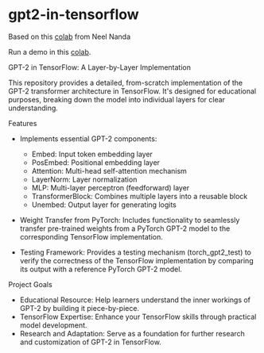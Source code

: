 # gpt2-in-tensorflow

Based on this [colab](https://colab.sandbox.google.com/github/neelnanda-io/Easy-Transformer/blob/clean-transformer-demo/Clean_Transformer_Demo.ipynb) from Neel Nanda

Run a demo in this [colab](https://colab.research.google.com/drive/1p7mvtIPaJ6sI2nQGzgaIW67Vq2FnmWcF?authuser=1#scrollTo=_L79Numv5dCS).

GPT-2 in TensorFlow: A Layer-by-Layer Implementation

This repository provides a detailed, from-scratch implementation of the GPT-2 transformer architecture in TensorFlow. It's designed for educational purposes, breaking down the model into individual layers for clear understanding.

Features

- Implements essential GPT-2 components:
  - Embed: Input token embedding layer
  - PosEmbed: Positional embedding layer
  - Attention: Multi-head self-attention mechanism
  - LayerNorm: Layer normalization
  - MLP: Multi-layer perceptron (feedforward) layer
  - TransformerBlock: Combines multiple layers into a reusable block
  - Unembed: Output layer for generating logits
- Weight Transfer from PyTorch: Includes functionality to seamlessly transfer pre-trained weights from a PyTorch GPT-2 model to the corresponding TensorFlow implementation.

- Testing Framework: Provides a testing mechanism (torch_gpt2_test) to verify the correctness of the TensorFlow implementation by comparing its output with a reference PyTorch GPT-2 model.


Project Goals

- Educational Resource: Help learners understand the inner workings of GPT-2 by building it piece-by-piece.
- TensorFlow Expertise: Enhance your TensorFlow skills through practical model development.
- Research and Adaptation: Serve as a foundation for further research and customization of GPT-2 in TensorFlow.